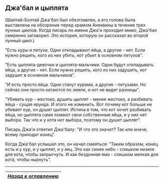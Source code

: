 ## Джа'бал и цыплята

(Шалтай-Болтай Джа'бал был обезглавлен, а его голова была выставлена на обозрение перед храмом Анеквины в течение трех лунных циклов. Когда писарь по имени Джа'и проходил мимо, Джа'бал смиренно заговорил. Это история, которую он рассказал во второй лунный цикл.)

"Есть куры и петухи.
Одни откладывают яйца, а другие - нет.
Если нужно решить, кого из них убить, кот убьет в основном петухов".

"Есть цыплята-девочки и цыплята-мальчики.
Одни будут откладывать яйца, а другие - нет.
Если нужно решить, кого из них задушить, кот задушит в основном мальчиков".

"И есть просто яйца.
Одни станут курами, а другие - петухами.
Но сейчас они просто катаются по земле, и кот не видит разницы".

"Убивать кур - жестоко, душить цыплят - менее жестоко, а разбивать яйца - сущая ерунда. И этого не изменить. Вот почему кот больше не убивает кур, он душит цыплят. Истина в том, что кот хочет разбивать яйца, но цыплята сами ломают свои собственные яйца, и у них нет выбора. Так что и у кота нет выбора, поэтому он душит цыплят".

Писарь Джа'и ответил Джа'балу: "И что это значит? Так или иначе, всему приходит конец".

Когда Джа'бал услышал это, он начал смеяться: "Таким образом, конец есть и у кур, и у цыплят, и у яиц. Это как синее небо - слишком низкое для кота, чтобы запрыгнуть. И как бездонная яма - слишком мелкая для кота, чтобы нырнуть".

------

|[*Назад к оглавлению*](../Оглавление.md)|
|:---:|
